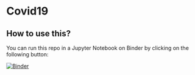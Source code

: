 # Covid19

## How to use this?

You can run this repo in a Jupyter Notebook on Binder by clicking on the following button:

[![Binder](https://mybinder.org/badge_logo.svg)](https://gesis.mybinder.org/binder/v2/gh/lde2015/Covid19/f53cc897e764a802f0733833d9cc17b9c7309044?filepath=geo_covid.ipynb)
